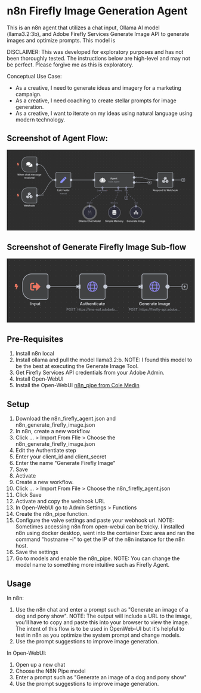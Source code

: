 # n8n Firefly Image Generation Agent
This is an n8n agent that utilizes a chat input, Ollama AI model (llama3.2:3b), and Adobe Firefly Services Generate Image API to generate images and optimize prompts.  This model is 

DISCLAIMER: This was developed for exploratory purposes and has not been thoroughly tested.  The instructions below are high-level and may not be perfect. Please forgive me as this is exploratory.

Conceptual Use Case:
* As a creative, I need to generate ideas and imagery for a marketing campaign.
* As a creative, I need coaching to create stellar prompts for image generation.
* As a creative, I want to iterate on my ideas using natural language using modern technology.

## Screenshot of Agent Flow:
![image](https://github.com/ghhutch/n8n-firefly-agent/blob/main/n8n_firefly_agent.png?raw=true)

## Screenshot of Generate Firefly Image Sub-flow
![image](https://github.com/ghhutch/n8n-firefly-agent/blob/main/n8n_generate_firefly_image.png?raw=true)

## Pre-Requisites
1. Install n8n local
2. Install ollama and pull the model llama3.2:b. NOTE: I found this model to be the best at executing the Generate Image Tool.
3. Get Firefly Services API credentials from your Adobe Admin.
4. Install Open-WebUI
5. Install the Open-WebUI [n8n_pipe from Cole Medin](https://openwebui.com/f/coleam/n8n_pipe)

## Setup
1. Download the n8n_firefly_agent.json and n8n_generate_firefly_image.json
2. In n8n, create a new workflow
3. Click ... > Import From FIle > Choose the n8n_generate_firefly_image.json
4. Edit the Authentiate step
5. Enter your client_id and client_secret
6. Enter the name "Generate Firefly Image"
7. Save
8. Activate
9. Create a new workflow.
10. Click ... > Import From File > Choose the n8n_firefly_agent.json
11. Click Save
12. Activate and copy the webhook URL
13. In Open-WebUI go to Admin Settings > Functions
14. Create the n8n_pipe function.
15. Configure the valve settings and paste your webhook url. NOTE: Sometimes accessing n8n from open-webui can be tricky. I installed n8n using docker desktop, went into the container Exec area and ran the command "hostname -i" to get the IP of the n8n instance for the n8n host.
16. Save the settings
17. Go to models and enable the n8n_pipe.  NOTE: You can change the model name to something more intuitive such as Firefly Agent.

## Usage
In n8n:
1. Use the n8n chat and enter a prompt such as "Generate an image of a dog and pony show". NOTE: The output will include a URL to the image, you'll have to copy and paste this into your browser to view the image.  The intent of this flow is to be used in OpenWeb-UI but it's helpful to test in n8n as you optimize the system prompt and change models.
2. Use the prompt suggestions to improve image generation.

In Open-WebUI:
1. Open up a new chat
2. Choose the N8N Pipe model
3. Enter a prompt such as "Generate an image of a dog and pony show"
4. Use the prompt suggestions to improve image generation.

